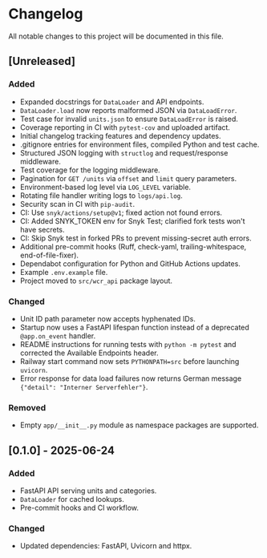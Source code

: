 # Changelog

All notable changes to this project will be documented in this file.

## [Unreleased]
### Added
- Expanded docstrings for `DataLoader` and API endpoints.
- `DataLoader.load` now reports malformed JSON via `DataLoadError`.
- Test case for invalid `units.json` to ensure `DataLoadError` is raised.
- Coverage reporting in CI with `pytest-cov` and uploaded artifact.
- Initial changelog tracking features and dependency updates.
- .gitignore entries for environment files, compiled Python and test cache.
- Structured JSON logging with ``structlog`` and request/response middleware.
- Test coverage for the logging middleware.
- Pagination for ``GET /units`` via ``offset`` and ``limit`` query parameters.
- Environment-based log level via ``LOG_LEVEL`` variable.
- Rotating file handler writing logs to ``logs/api.log``.
- Security scan in CI with ``pip-audit``.
- CI: Use `snyk/actions/setup@v1`; fixed action not found errors.
- CI: Added SNYK_TOKEN env for Snyk Test; clarified fork tests won't have secrets.
- CI: Skip Snyk test in forked PRs to prevent missing-secret auth errors.
- Additional pre-commit hooks (Ruff, check-yaml, trailing-whitespace,
  end-of-file-fixer).
- Dependabot configuration for Python and GitHub Actions updates.
- Example ``.env.example`` file.
- Project moved to ``src/wcr_api`` package layout.

### Changed
- Unit ID path parameter now accepts hyphenated IDs.
- Startup now uses a FastAPI lifespan function instead of a deprecated
  ``@app.on_event`` handler.
- README instructions for running tests with ``python -m pytest`` and corrected
  the Available Endpoints header.
- Railway start command now sets ``PYTHONPATH=src`` before launching ``uvicorn``.
- Error response for data load failures now returns German message
  ``{"detail": "Interner Serverfehler"}``.

### Removed
- Empty `app/__init__.py` module as namespace packages are supported.

## [0.1.0] - 2025-06-24
### Added
- FastAPI API serving units and categories.
- `DataLoader` for cached lookups.
- Pre-commit hooks and CI workflow.
### Changed
- Updated dependencies: FastAPI, Uvicorn and httpx.
